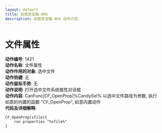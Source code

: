 ```yaml
---
layout: default
title: 如意百宝箱-Ahk
description: 如意百宝箱-Ahk 动作介绍
---
```

<link rel="stylesheet" href="../actions/css/atom-one-light.min.css">
<script src="../actions/js/highlight.min.js"></script>
<script>hljs.highlightAll();</script>

# [](#header-2) 文件属性
**动作编号**: 1421  
**动作名称**: 文件属性  
**动作作用的对象**: 选中文件  
**动作热键**: 无  
**动作鼠标手势**: 无  
**动作说明**: 打开选中文件系统属性对话框  
**动作内容**: CanFunc|CF_OpenProp|%CandySel% 
以选中文件路径为参数, 执行如意的内置的函数 "CF_OpenProp", 如意内置动作  
**代码及详细解释**:  
```Autohotkey
CF_OpenProp(sfile){
	run properties "%sfile%"
}
```
